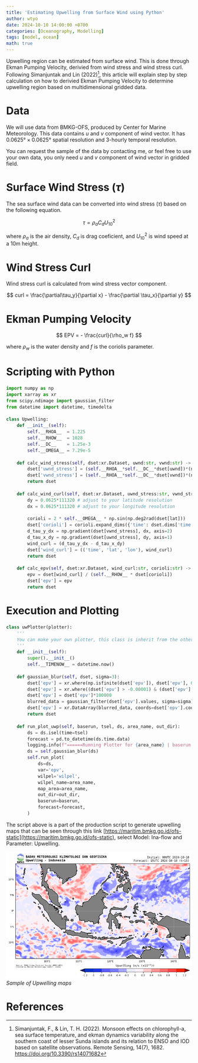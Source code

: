 ```yaml
---
title: 'Estimating Upwelling from Surface Wind using Python'
author: wtyo
date: 2024-10-10 14:00:00 +0700 
categories: [Oceanography, Modelling]
tags: [model, ocean]
math: true
---
```


Upwelling region can be estimated from surface wind. This is done through Ekman Pumping Velocity, derivied from wind stress and wind stress curl. Following Simanjuntak and Lin (2022)[^1], this article will explain step by step calculation on how to derivied Ekman Pumping Velocity to determine upwelling region based on multidimensional gridded data.

# Data

We will use data from BMKG-OFS, produced by Center for Marine Meteorology. This data contains $u$ and $v$ component of wind vector. It has $0.0625° \times 0.0625°$ spatial resolution and 3-hourly temporal resolution. 

You can request the sample of the data by contacting me, or feel free to use your own data, you only need $u$ and $v$ component of wind vector in gridded field. 

# Surface Wind Stress ($\tau$)

The sea surface wind data can be converted into wind stress ($\tau$) based on the following equation.

$$ \tau = \rho_a C_d U^{2}_{10}  $$

where $\rho_a$ is the air density, $C_d$ is drag coeficient, and $U^{2}_{10}$ is wind speed at a 10m height.

# Wind Stress Curl

Wind stress curl is calculated from wind stress vector component.

$$ curl = \frac{\partial\tau_y}{\partial x} - \frac{\partial \tau_x}{\partial y} $$

# Ekman Pumping Velocity

$$ EPV = - \frac{curl}{\rho_w f} $$

where $\rho_w$ is the water density and $f$ is the coriolis parameter.

# Scripting with Python

```python
import numpy as np 
import xarray as xr 
from scipy.ndimage import gaussian_filter
from datetime import datetime, timedelta

class Upwelling:
    def __init__(self):
        self.__RHOA__  = 1.225
        self.__RHOW__  = 1028
        self.__DC__    = 1.25e-3
        self.__OMEGA__ = 7.29e-5

    def calc_wind_stress(self, dset:xr.Dataset, uwnd:str, vwnd:str) -> xr.Dataset:
        dset['uwnd_stress'] = (self.__RHOA__*self.__DC__*dset[uwnd])*(np.sqrt(dset[uwnd]**2 + dset[vwnd]**2))
        dset['vwnd_stress'] = (self.__RHOA__*self.__DC__*dset[vwnd])*(np.sqrt(dset[uwnd]**2 + dset[vwnd]**2))
        return dset 

    def calc_wind_curl(self, dset:xr.Dataset, uwnd_stress:str, vwnd_stress:str, lat:str) -> xr.Dataset:
        dy = 0.0625*111320 # adjust to your latitude resolution
        dx = 0.0625*111320 # adjust to your longitude resolution

        corioli = 2 * self.__OMEGA__ * np.sin(np.deg2rad(dset[lat]))
        dset['corioli'] = corioli.expand_dims({'time': dset.dims['time'], 'lon': dset.dims['lon']}, axis=(0, 2)) # adjust to your data, in this case the order is time-lat-lon
        d_tau_y_dx = np.gradient(dset[vwnd_stress], dx, axis=2)
        d_tau_x_dy = np.gradient(dset[uwnd_stress], dy, axis=1)
        wind_curl = (d_tau_y_dx - d_tau_x_dy)
        dset['wind_curl'] = (('time', 'lat', 'lon'), wind_curl)
        return dset

    def calc_epv(self, dset:xr.Dataset, wind_curl:str, corioli:str) -> xr.Dataset:
        epv = dset[wind_curl] / (self.__RHOW__ * dset[corioli])
        dset['epv'] = epv
        return dset
```

# Execution and Plotting
```python
class uwPlotter(plotter): 
    '''
    You can make your own plotter, this class is inherit from the other class (plotter) which contains hundreds of lines to plot the data
    '''
    def __init__(self):
        super().__init__()
        self.__TIMENOW__ = datetime.now()

    def gaussian_blur(self, dset, sigma=3):
        dset['epv'] = xr.where(np.isfinite(dset['epv']), dset['epv'], 0)
        dset['epv'] = xr.where((dset['epv'] > -0.00001) & (dset['epv'] < 0.00001), dset['epv'], 0)
        dset['epv'] = dset['epv']*100000
        blurred_data = gaussian_filter(dset['epv'].values, sigma=sigma)
        dset['epv'] = xr.DataArray(blurred_data, coords=dset['epv'].coords, dims=dset['epv'].dims)
        return dset
    
    def run_plot_uwp(self, baserun, tsel, ds, area_name, out_dir):
        ds = ds.isel(time=tsel)
        forecast = pd.to_datetime(ds.time.data)
        logging.info(f"======Running Plotter for {area_name} | baserun: {baserun} | forecast: {forecast}======")
        ds = self.gaussian_blur(ds)
        self.run_plot(
            ds=ds,
            var='epv',
            wilpel='wilpel',
            wilpel_name=area_name,
            map_area=area_name,
            out_dir=out_dir,
            baserun=baserun,
            forecast=forecast,
        )
```

The script above is a part of the production script to generate upwelling maps that can be seen through this link [https://maritim.bmkg.go.id/ofs-static](https://maritim.bmkg.go.id/ofs-static), select Model: Ina-flow and Parameter: Upwelling.

![Sample of upwelling plot](https://raw.githubusercontent.com/yothunder/yothunder.github.io/refs/heads/main/img/posts/upwelling_indonesia.png)
*Sample of Upwelling maps*

# References

[^1]: Simanjuntak, F., & Lin, T. H. (2022). Monsoon effects on chlorophyll-a, sea surface temperature, and ekman dynamics variability along the southern coast of lesser Sunda islands and its relation to ENSO and IOD based on satellite observations. Remote Sensing, 14(7), 1682. https://doi.org/10.3390/rs14071682